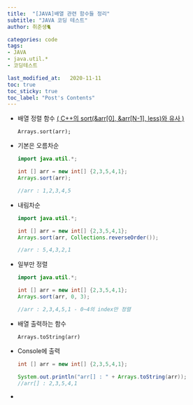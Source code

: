 ```yaml
---
title:  "[JAVA]배열 관련 함수들 정리"
subtitle: "JAVA 코딩 테스트"
author: 취준생🐈

categories: code
tags:
- JAVA
- java.util.*
- 코딩테스트

last_modified_at:   2020-11-11
toc: true
toc_sticky: true
toc_label: "Post's Contents"
---
```


- 배열 정렬 함수  <u>( C++의 sort(&arr[0], &arr[N-1], less<T>)와 유사 )</u>

  `Arrays.sort(arr);`

- 기본은 오름차순

  ```java
  import java.util.*;
  
  int [] arr = new int[] {2,3,5,4,1};
  Arrays.sort(arr);
  
  //arr : 1,2,3,4,5
  ```

- 내림차순

  ```java
  import java.util.*;
  
  int [] arr = new int[] {2,3,5,4,1};
  Arrays.sort(arr, Collections.reverseOrder());
  
  //arr : 5,4,3,2,1
  ```

- 일부만 정렬

  ```java
  import java.util.*;
  
  int [] arr = new int[] {2,3,5,4,1};
  Arrays.sort(arr, 0, 3);
  
  //arr : 2,3,4,5,1 - 0~4의 index만 정렬
  ```

- 배열 출력하는 함수
  
  `Arrays.toString(arr)`
       

- Console에 출력
  
  ```java
  int [] arr = new int[] {2,3,5,4,1};
  
  System.out.println("arr[] : " + Arrays.toString(arr));
  //arr[] : 2,3,5,4,1
  ```
- 

